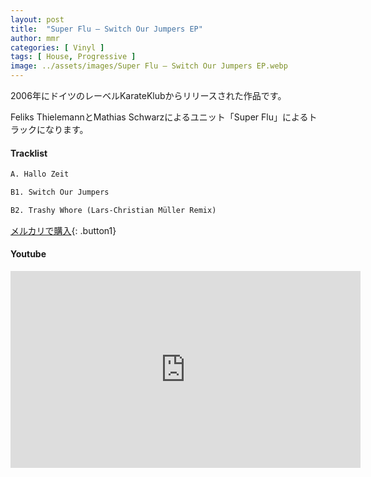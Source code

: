 ```yaml
---
layout: post
title:  "Super Flu – Switch Our Jumpers EP"
author: mmr
categories: [ Vinyl ]
tags: [ House, Progressive ]
image: ../assets/images/Super Flu – Switch Our Jumpers EP.webp
---
```


2006年にドイツのレーベルKarateKlubからリリースされた作品です。

Feliks ThielemannとMathias Schwarzによるユニット「Super Flu」によるトラックになります。

#### Tracklist
```md
A. Hallo Zeit

B1. Switch Our Jumpers

B2. Trashy Whore (Lars-Christian Müller Remix)
```

[メルカリで購入](https://jp.mercari.com/item/m85295773232?afid=6142608987){: .button1}

#### Youtube
<iframe width="560" height="315" src="https://www.youtube.com/embed/ZSdA90_SU8Y?si=_9kHBY1F9M-EwiR9" title="YouTube video player" frameborder="0" allow="accelerometer; autoplay; clipboard-write; encrypted-media; gyroscope; picture-in-picture; web-share" referrerpolicy="strict-origin-when-cross-origin" allowfullscreen></iframe>